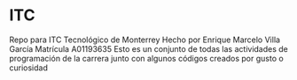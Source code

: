# ITC
Repo para ITC Tecnológico de Monterrey
Hecho por Enrique Marcelo Villa García
Matrícula A01193635
Esto es un conjunto de todas las actividades de programación de la carrera junto con algunos códigos creados por gusto o curiosidad
